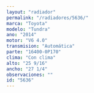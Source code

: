```yaml
---
layout: "radiador"
permalink: "/radiadores/5636/"
marca: "Toyota"
modelo: "Tundra"
ano: "2014"
motor: "V6 4.0"
transmision: "Automática"
parte: "16400-0P170"
clima: "Con clima"
alto: "25 9/16"
ancho: "27 1/4"
observaciones: ""
id: "5636"
---
```


